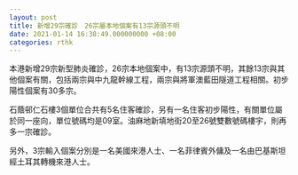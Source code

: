 ```yaml
---
layout: post
title: 新增29宗確診　26宗屬本地個案有13宗源頭不明
date: 2021-01-14 16:38:49.000000000 +08:00
categories: rthk
---
```


本港新增29宗新型肺炎確診，26宗本地個案中，有13宗源頭不明，其餘13宗與其他個案有關，包括兩宗與中九龍幹線工程，兩宗與將軍澳藍田隧道工程相關。初步陽性個案有30多宗。

石蔭邨仁石樓3個單位合共有5名住客確診，另有一名住客初步陽性，有關單位屬於同一座向，單位號碼均是09室。油麻地新填地街20至26號雙數號碼樓宇，則再多一宗確診。

另外，3宗輸入個案分別是一名美國來港人士、一名菲律賓外傭及一名由巴基斯坦經土耳其轉機來港人士。
